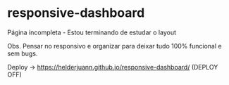 # responsive-dashboard

Página incompleta - Estou terminando de estudar o layout

Obs. Pensar no responsivo e organizar para deixar tudo 100% funcional e sem bugs.

Deploy -> https://helderjuann.github.io/responsive-dashboard/ (DEPLOY OFF)
